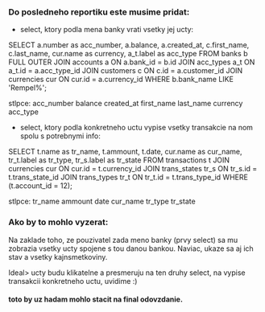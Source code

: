 ### Do posledneho reportiku este musime pridat:

 * select,  ktory podla mena banky vrati vsetky jej ucty:

SELECT a.number as acc_number, a.balance, a.created_at, c.first_name, c.last_name, cur.name as currency, a_t.label as acc_type FROM banks b
FULL OUTER JOIN accounts a ON a.bank_id = b.id
JOIN acc_types a_t ON a_t.id = a.acc_type_id
JOIN customers c ON c.id = a.customer_id 
JOIN currencies cur ON cur.id = a.currency_id
WHERE b.bank_name LIKE 'Rempel%';

stlpce:
acc_number
balance
created_at
first_name
last_name
currency
acc_type

 * select, ktory podla konkretneho uctu vypise vsetky transakcie na nom spolu s potrebnymi info:

SELECT t.name as tr_name, t.ammount, t.date, cur.name as cur_name, tr_t.label as tr_type, tr_s.label as tr_state 
FROM transactions t
JOIN currencies cur ON cur.id = t.currency_id
JOIN trans_states tr_s ON tr_s.id = t.trans_state_id
JOIN trans_types tr_t ON tr_t.id = t.trans_type_id
WHERE (t.account_id = 12);

stlpce:
tr_name
ammount
date
cur_name
tr_type
tr_state

### Ako by to mohlo vyzerat:

Na zaklade toho, ze pouzivatel zada meno banky (prvy select) sa mu zobrazia vsetky ucty spojene s tou danou bankou. Naviac, 
ukaze sa aj ich stav a vsetky kajnsmetkoviny. 

Ideal> ucty budu klikatelne a presmeruju na ten druhy select, na vypise transakcii konkretneho uctu, uvidime :)

#### toto by uz hadam mohlo stacit na final odovzdanie.
